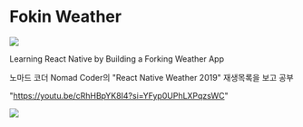 # Fokin Weather
<img src="https://capsule-render.vercel.app/api?type=waving&color=7AA1E1&height=100&section=header" />

Learning React Native by Building a Forking Weather App



노마드 코더 Nomad Coder의 "React Native Weather 2019" 재생목록을 보고 공부

"https://youtu.be/cRhHBpYK8I4?si=YFyp0UPhLXPqzsWC"

<img src="https://capsule-render.vercel.app/api?type=waving&color=7AA1E1&height=100&section=footer" />
